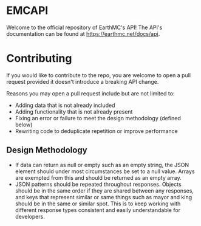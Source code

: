 # EMCAPI
Welcome to the official repository of EarthMC's API! The API's documentation can be found at https://earthmc.net/docs/api.

# Contributing
If you would like to contribute to the repo, you are welcome to open a pull request provided it doesn't introduce a breaking API change.

Reasons you may open a pull request include but are not limited to:
- Adding data that is not already included
- Adding functionality that is not already present
- Fixing an error or failure to meet the design methodology (defined below)
- Rewriting code to deduplicate repetition or improve performance

## Design Methodology
- If data can return as null or empty such as an empty string, the JSON element should under most circumstances be set to a null value. Arrays are exempted from this and should be returned as an empty array.
- JSON patterns should be repeated throughout responses. Objects should be in the same order if they are shared between any responses, and keys that represent similar or same things such as mayor and king should be in the same or similar spot. This is to keep working with different response types consistent and easily understandable for developers.
